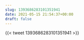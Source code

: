 ```yaml
---
slug: 1393686283101351941
date: 2021-05-15 21:54:37+00:00
draft: false
---
```


{{< tweet 1393686283101351941 >}}
